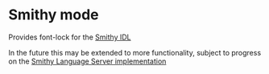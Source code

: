 # Smithy mode

Provides font-lock for the [Smithy IDL](https://awslabs.github.io/smithy/)

In the future this may be extended to more functionality, subject to progress on the [Smithy Language Server implementation](https://github.com/awslabs/smithy-language-server)
